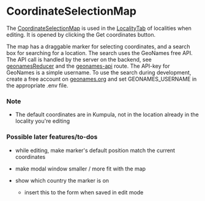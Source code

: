 # CoordinateSelectionMap

The [CoordinateSelectionMap](../../../../frontend/src/components/Map/CoordinateSelectionMap.tsx) is used in the [LocalityTab](../../../../frontend/src/components/Locality/Tabs/LocalityTab.tsx) of localities when editing. It is opened by clicking the Get coordinates button.

The map has a draggable marker for selecting coordinates, and a search box for searching for a location. The search uses the GeoNames free API. The API call is handled by the server on the backend, see [geonamesReducer](../../../../frontend/src/redux/geonamesReducer.ts) and the [geonames-api](../../../../backend/src/routes/geonames-api.ts) route. The API-key for GeoNames is a simple username. To use the search during development, create a free account on [geonames.org](https://www.geonames.org/) and set GEONAMES_USERNAME in the appropriate .env file.

### Note

- The default coordinates are in Kumpula, not in the location already in the locality you're editing

### Possible later features/to-dos

- while editing, make marker's default position match the current coordinates

- make modal window smaller / more fit with the map

- show which country the marker is on

  - insert this to the form when saved in edit mode
